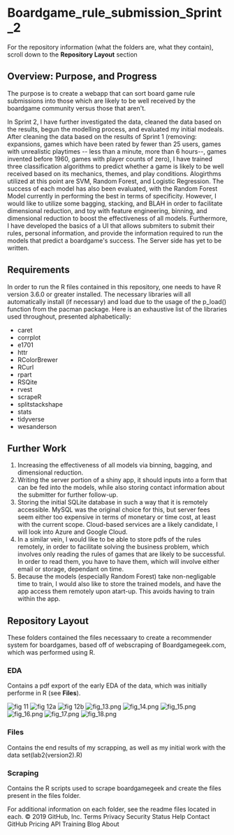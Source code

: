     
# Boardgame_rule_submission_Sprint_2



For the repository information (what the folders are, what they contain), scroll down to the **Repository Layout** section

## Overview: Purpose, and Progress
The purpose is to create a webapp that can sort board game rule submissions into those which are likely to be well received by the boardgame community versus those that aren't.

In Sprint 2, I have further investigated the data, cleaned the data based on the results, begun the modelling process, and evaluated my initial modeals. After cleaning the data based on the results 
of Sprint 1 (removing: expansions, games which have been rated by fewer than 25 users, games with unrealistic playtimes -- less than a minute, more than 6 hours--, games invented before 1960, 
games with player counts of zero),  I have trained three classification algorithms to predict whether a game is likely to be well received based on its mechanics, themes, and play conditions.
Alogirthms utilized at this point are SVM, Random Forest, and Logistic Regression. The success of each model has also been evaluated, with the Random Forest Model currently in performing the best in terms of specificity. 
However, I would like to utilize some bagging, stacking, and BLAH in order to facilitate dimensional reduction, and toy with feature engineering, binning, and dimensional reduction to boost the 
effectiveness of all models. Furthermore, I have developed  the basics of a UI that allows submiters to submit their rules, personal information, and provide the information required to run the 
models that predict a boardgame's success. The Server side has yet to be written. 


## Requirements
In order to run the R files contained in this repository, one needs to have R version 3.6.0 or greater installed. The necessary libraries will all 
automatically install (if necessary) and load due to the usage of the p_load() function from the pacman package. Here is an exhaustive list of the
libraries used throughout, presented alphabetically: 


* caret
* corrplot
* e1701
* httr
* RColorBrewer
* RCurl 
* rpart
* RSQite
* rvest
* scrapeR 
* splitstackshape
* stats
* tidyverse
* wesanderson

## Further Work
1. Increasing the effectiveness of all models via binning, bagging, and dimensional reduction. 
2. Writing the server portion of a shiny app, it should inputs into a form that can be fed into the models, while also storing contact information about the submitter for further follow-up.
3. Storing the initial SQLite database in such a way that it is remotely accessible. MySQL was the original choice for this, but server fees seem either too expensive in terms of monetary or 
time cost, at least with the current scope. Cloud-based services are a likely candidate, I will look into Azure and Google Cloud.
4. In a similar vein, I would like to be able to store pdfs of the rules remotely, in order to facilitate solving the business problem, which involves only reading the rules of games that 
are likely to be successful. In order to read them, you have to have them, which will involve either email or storage, dependant on time. 
5. Because the models (especially Random Forest) take non-negligable time to train, I would also like to store the trained models, and have the app access them remotely upon atart-up. 
This avoids having to train within the app.


## Repository Layout
These folders contained the files necessaary to create a recommender system for 
boardgames, based off of webscraping of Boardgamegeek.com, which was performed 
using R.

### **EDA**
Contains a pdf export of the early EDA of the data, which was initially performe in R (see **Files**).  

![fig 11](https://github.com/Fehiroh/thrg/blob/master/figures/fig_11.png)
![fig 12a](https://github.com/Fehiroh/thrg/blob/master/figures/fig_12a.png)
![fig 12b](https://github.com/Fehiroh/thrg/blob/master/figures/fig_12b.png)
![fig_13.png](https://github.com/Fehiroh/thrg/blob/master/figures/fig_13.png)
![fig_14.png](https://github.com/Fehiroh/thrg/blob/master/figures/fig_14.png)
![fig_15.png](https://github.com/Fehiroh/thrg/blob/master/figures/fig_15.png)
![fig_16.png](https://github.com/Fehiroh/thrg/blob/master/figures/fig_16.png)
![fig_17.png](https://github.com/Fehiroh/thrg/blob/master/figures/fig_17.png)
![fig_18.png](https://github.com/Fehiroh/thrg/blob/master/figures/fig_18.png)


### **Files**
Contains the end results of my scrapping, as well as my initial work with the data set(lab2(version2).R)

###  **Scraping** 
Contains the R scripts used to scrape boardgamegeek and create the files present in the files folder.

For additional information on each folder, see the readme files located in each.
© 2019 GitHub, Inc.
Terms
Privacy
Security
Status
Help
Contact GitHub
Pricing
API
Training
Blog
About
